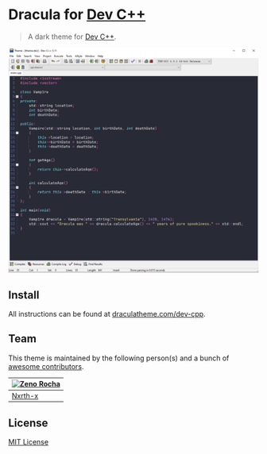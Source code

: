 # Dracula for [Dev C++](https://www.bloodshed.net/)

> A dark theme for [Dev C++](https://www.bloodshed.net/).

![Screenshot](./screenshot.png)

## Install

All instructions can be found at [draculatheme.com/dev-cpp](https://draculatheme.com/dev-cpp).

## Team

This theme is maintained by the following person(s) and a bunch of [awesome contributors](https://github.com/dracula/template/graphs/contributors).

| [![Zeno Rocha](https://github.com/Nxrth-x.png?size=100)](https://github.com/Nxrth-x) |
| ------------------------------------------------------------------------------------ |
| [Nxrth-x](https://github.com/Nxrth-x)                                                |

## License

[MIT License](./LICENSE)
